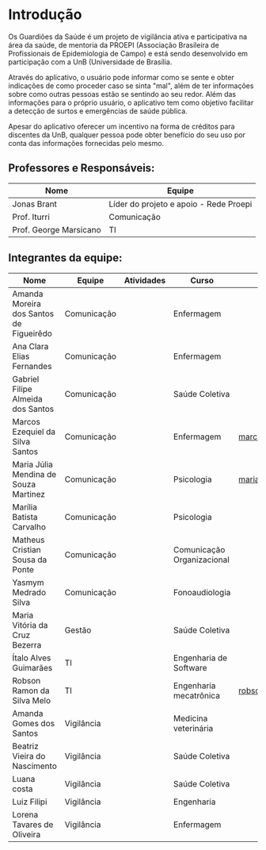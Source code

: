 # Introdução

Os Guardiões da Saúde é um projeto de vigilância ativa e participativa na área da saúde, de mentoria da PROEPI (Associação Brasileira de Profissionais de Epidemiologia de Campo) e está sendo desenvolvido em participação com a UnB (Universidade de Brasília.

Através do aplicativo, o usuário pode informar como se sente e obter indicações de como proceder caso se sinta "mal", além de ter informações sobre como outras pessoas estão se sentindo ao seu redor. Além das informações para o próprio usuário, o aplicativo tem como objetivo facilitar a detecção de surtos e emergências de saúde pública.

Apesar do aplicativo oferecer um incentivo na forma de créditos para discentes da UnB, qualquer pessoa pode obter benefício do seu uso por conta das informações fornecidas pelo mesmo.

## Professores e Responsáveis:
| Nome | Equipe |
| - | - |
| Jonas Brant | Líder do projeto e apoio - Rede Proepi | 
| Prof. Iturri | Comunicação |
| Prof. George Marsicano | TI |

## Integrantes da equipe:  
| Nome | Equipe | Atividades | Curso | Email|
| - | - | - | - | - |
| Amanda Moreira dos Santos de Figueirêdo | Comunicação || Enfermagem | 
| Ana Clara Elias Fernandes | Comunicação || Enfermagem | 
| Gabriel Filipe Almeida dos Santos | Comunicação || Saúde Coletiva | 
| Marcos Ezequiel da Silva Santos |  Comunicação || Enfermagem | marcoszack07@gmail.com |
| Maria Júlia Mendina de Souza Martinez | Comunicação || Psicologia | mariajuliamendina@gmail.com |
| Marília Batista Carvalho |  Comunicação || Psicologia | 
| Matheus Cristian Sousa da Ponte | Comunicação || Comunicação Organizacional | 
| Yasmym Medrado Silva |  Comunicação || Fonoaudiologia | 
| Maria Vitória da Cruz Bezerra |  Gestão || Saúde Coletiva |
| Ítalo Alves Guimarães | TI || Engenharia de Software | 
| Robson Ramon da Silva Melo | TI || Engenharia mecatrônica | robson.ramon.dsm@gmail.com |
| Amanda Gomes dos Santos | Vigilância ||Medicina veterinária | 
| Beatriz Vieira do Nascimento | Vigilância||Saúde Coletiva | 
| Luana costa | Vigilância || Saúde Coletiva |
| Luiz Filipi | Vigilância| |Engenharia |
| Lorena Tavares de Oliveira | Vigilância || Enfermagem |